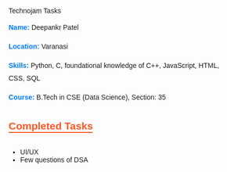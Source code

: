 <div style="font-family: Arial, sans-serif;padding: 20px; >
    <h1 style="color: #4CAF50; text-align: center;">Technojam Tasks</h1>
    <div style="line-height: 1.8;">
        <p><span style="color: #007BFF; font-weight: bold;">Name:</span> Deepankr Patel</p>
        <p><span style="color: #007BFF; font-weight: bold;">Location:</span> Varanasi</p>
        <p><span style="color: #007BFF; font-weight: bold;">Skills:</span> Python, C, foundational knowledge of C++, JavaScript, HTML, CSS, SQL</p>
        <p><span style="color: #007BFF; font-weight: bold;">Course:</span> B.Tech in CSE (Data Science), Section: 35</p>
    </div>

  <div>
    <h2 style="color: #FF5722; margin-top: 20px; border-bottom: 2px solid #FF5722; display: inline-block;">Completed Tasks</h2>
    <ul>
        <li>UI/UX</li>
        <li>Few questions of DSA</li>
    </ul>
  </div>
</div>
